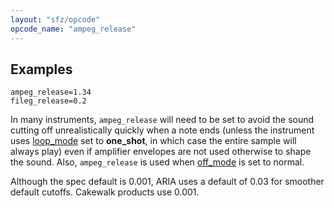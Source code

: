 ```yaml
---
layout: "sfz/opcode"
opcode_name: "ampeg_release"
---
```

## Examples

```
ampeg_release=1.34
fileg_release=0.2
```

In many instruments, `ampeg_release` will need to be set to avoid the sound
cutting off unrealistically quickly when a note ends (unless the instrument uses
[loop_mode] set to **one_shot**, in which case the entire sample will
always play) even if amplifier envelopes are not used otherwise to shape the
sound. Also, `ampeg_release` is used when [off_mode] is set to normal.

Although the spec default is 0.001, ARIA uses a default of 0.03 for smoother
default cutoffs. Cakewalk products use 0.001.


[loop_mode]: loop_mode
[off_mode]:  off_mode
